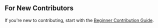 ## For New Contributors

If you're new to contributing, start with the [Beginner Contribution Guide](contributing/Beginner-Contribution-Guide.md).
